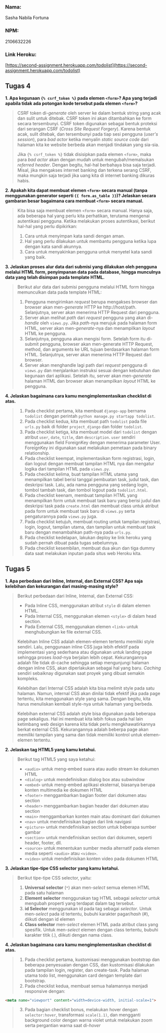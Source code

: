 ### **Nama:**

Sasha Nabila Fortuna

### **NPM:**

2106632226

### **Link Heroku:**
[https://second-assignment.herokuapp.com/todolist](https://second-assignment.herokuapp.com/todolist)

## **Tugas 4**
**1. Apa kegunaan `{% csrf_token %}` pada elemen `<form>`? Apa yang terjadi apabila tidak ada potongan kode tersebut pada elemen `<form>`?**

>CSRF token di-*generate* oleh server ke dalam bentuk string yang acak dan sulit untuk ditebak. CSRF token ini akan ditambahkan ke form secara tersembunyi. CSRF token digunakan sebagai bentuk proteksi dari serangan CSRF (*Cross Site Request Forgery*). Karena bentuk acak, sulit ditebak, dan tersembunyi pada tiap sesi pengguna (*user's session*), para *bad actor* ketika menyalin *static source code* dari halaman kita ke website berbeda akan menjadi tindakan yang sia-sia.
>
>Jika `{% csrf_token %}` tidak disisipkan pada elemen `<form>`, maka para *bad actor* akan dengan mudah untuk mengubah/memalsukan *referred header*. Dengan begitu, hal-hal berbahaya bisa saja terjadi. Misal, jika mengakses internet banking dan terkena serang CSRF, maka mungkin saja terjadi jika uang kita di internet banking dikuras habis.

**2. Apakah kita dapat membuat elemen `<form>` secara manual (tanpa menggunakan generator seperti `{{ form.as_table }}`)? Jelaskan secara gambaran besar bagaimana cara membuat `<form>` secara manual.**

>Kita bisa saja membuat elemen `<form>` secara manual. Hanya saja, ada beberapa hal yang perlu kita perhatikan, terutama mengenai autentikasi pengguna. Ketika melakukan proses autentikasi, berikut hal-hal yang perlu dipikirkan:
>
>1. Cara untuk menyimpan kata sandi dengan aman.
>2. Hal yang perlu dilakukan untuk membantu pengguna ketika lupa dengan kata sandi akunnya.
>3. Cara untuk menyakinkan pengguna untuk menyetel kata sandi yang baik.

**3. Jelaskan proses alur data dari submisi yang dilakukan oleh pengguna melalui HTML form, penyimpanan data pada database, hingga munculnya data yang telah disimpan pada template HTML.**

>Berikut alur data dari submisi pengguna melalui HTML form hingga memunculkan data pada template HTML:
>
>1. Pengguna mengirimkan *request* berupa mengakses browser dan browser akan men-*generate* HTTP ke http://host/path. Selanjutnya, server akan menerima HTTP Request dari pengguna.
>2. Server akan melihat *path* dari *request* pengguna yang akan di-*handle* oleh `views.py`. Jika *path*-nya merujuk pada halaman form HTML, server akan men-*generate*-nya dan menampilkan *layout* HTML ke pengguna.
>3. Selanjutnya, pengguna akan mengisi form. Setelah form itu di-submit pengguna, browser akan men-generate HTTP Request, method, dan arguments ke URL tujuan berdasarkan halaman form HTML. Selanjutnya, server akan menerima HTTP Request dari browser.
>4. Server akan menghandle lagi path dari *request* pengguna di `views.py` dan menjalankan instruksi sesuai dengan kebutuhan dan kegunaan dari aplikasi. Setelah itu, server akan men-*generate* halaman HTML dan browser akan menampilkan *layout* HTML ke pengguna.

**4. Jelaskan bagaimana cara kamu mengimplementasikan checklist di atas.**

>1. Pada checklist pertama, kita membuat `django-app` bernama `todolist` dengan perintah `python manage.py startapp todolist`.
>2. Pada checklist kedua, kita membuat path `todolist` pada file `urls.py` baik di folder `project_django` dan folder `todolist`.
>3. Pada checklist ketiga, kita membuat model dari `todolist` dengan atribut `user`, `date`, `title`, dan `description`. `user` sendiri menggunakan field ForeignKey dengan menerima parameter User. ForeignKey ini digunakan saat melakukan pemetaan pada binary relationship.
>4. Pada checklist keempat, implementasikan form registrasi, login, dan logout dengan membuat tampilan HTML nya dan mengatur logika dari tampilan HTML pada `views.py`.
>5. Pada checklist kelima, buat tampilan HTML utama yang menampilkan tabel berisi tanggal pembuatan task, judul task, dan deskripsi task. Lalu, ada nama pengguna yang sedang login, tombol tambah task, dan tombol logout pada `todolist.html`.
>6. Pada checklist keenam, membuat tampilan HTML yang menampilkan form untuk membuat task baru yang berisi judul dan deskripsi task pada `create.html` dan membuat class untuk atribut pada form untuk membuat task baru di `views.py` serta pengaturannya pada `views.py` juga.
>7. Pada checklist ketujuh, membuat routing untuk tampilan registrasi, login, logout, tampilan utama, dan tampilan untuk membuat task baru dengan menambahkan path-nya pada `urls.py`.
>8. Pada checklist kedelapan, lakukan deploy ke link heroku yang sudah pernah dibuat pada tugas sebelumnya.
>9. Pada checklist kesembilan, membuat dua akun dan tiga dummy data saat melakukan inputan pada situs web Heroku kita.

## **Tugas 5**
**1. Apa perbedaan dari Inline, Internal, dan External CSS? Apa saja kelebihan dan kekurangan dari masing-masing style?**

>Berikut perbedaan dari Inline, Internal, dan External CSS:
>* Pada Inline CSS, menggunakan atribut `style` di dalam elemen HTML.
>* Pada Internal CSS, menggunakan elemen `<style>` di dalam head section.
>* Pada External CSS, menggunakan elemen `<link>` untuk menghubungkan ke file external CSS.
>
>Kelebihan Inline CSS adalah elemen-elemen tertentu memiliki style sendiri. Lalu, penggunaan inline CSS juga lebih efektif pada implementasi yang sederhana atau digunakan untuk landing page sehingga proses *load*-nya berjalan lebih cepat. Kekurangannya adalah file tidak di-cache sehingga setiap mengunjungi halaman dengan inline CSS, akan diperlakukan sebagai hal yang baru. *Caching* sendiri sebaiknay digunakan saat proyek yang dibuat semakin kompleks.
>
>Kelebihan dari Internal CSS adalah kita bisa melimit style pada satu halaman. Namun, internal CSS akan dinilai tidak efektif jika pada page tertentu, kita menggunakan style yang sama. Dengan begitu, kita harus menuliskan kembali style-nya untuk halaman yang berbeda.
>
>Kelebihan external CSS adalah style bisa digunakan pada beberapa page sekaligus. Hal ini membuat kita lebih fokus pada hal lain ketimbang web design karena kita tidak perlu mengkhawatirkannya berkat external CSS. Kekurangannya adalah beberpa page akan memiliki tampilan yang sama dan tidak memiliki kontrol untuk elemen-elemen tertentu.

**2. Jelaskan tag HTML5 yang kamu ketahui.**

>Berikut tag HTML5 yang saya ketahui:
>* `<audio>` untuk meng-embed suara atau audio stream ke dokumen HTML
>* `<dialog>` untuk mendefinisikan dialog box atau subwindow
>* `<embed>` untuk meng-embed aplikasi eksternal, biasanya berupa konten multimedia ke dokumen HTML
>* `<footer>` menggambarkan bagian footer dari dokumen atau section
>* `<header>` menggambarkan bagian header dari dokumen atau section
>* `<main>` menggambarkan konten main atau dominant dari dokumen
>* `<nav>` untuk mendefinisikan bagian dari link navigasi
>* `<picture>` untuk mendefinisikan section untuk beberapa sumber gambar
>* `<section>` untuk mendefinisikan section dari dokumen, seperti header, footer, dll.
>* `<source>` untuk menentukan sumber media alternatif pada elemen media seperti `<audio>` atau `<video>`.
>* `<video>` untuk mendefinisikan konten video pada dokumen HTML

**3. Jelaskan tipe-tipe CSS selector yang kamu ketahui.**

>Berikut tipe-tipe CSS selector, yaitu:
>
>1. **Universal selector** (`*`) akan men-*select* semua elemen HTML pada satu halaman
>2. **Element selector** menggunakan tag HTML sebagai *selector* untuk mengubah properti yang terdapat dalam tag tersebut.
>3. **id Selector** menggunakan id pada tag sebagai *selector*. Untuk men-*select* pada id tertentu, bubuhi karakter pagar/*hash* (#), diikuti dengan id elemen
>4. **Class selector** men-*select* elemen HTML pada atribut class yang spesifik. Untuk men-*select* elemen dengan class tertentu, bubuhi karakter titik (.), diikuti dengan nama class.

**4. Jelaskan bagaimana cara kamu mengimplementasikan checklist di atas.**

>1. Pada checklist pertama, kustomisasi menggunakan bootstrap dan beberapa penyesuaian dengan CSS, dan kustomisasi dilakukan pada tampilan login, register, dan create-task. Pada halaman utama todo list, menggunakan card dengan template dari bootstrap.
>2. Pada checklist kedua, membuat semua halamannya menjadi responsive dengan:
```html
<meta name="viewport" content="width=device-width, initial-scale=1">
```
>3. Pada bagian checklist bonus, melakukan hover dengan `selector:hover`, transformasi `scale(1.1)`, dan mengganti background color dengan warna violet untuk melakukan zoom serta pergantian warna saat di-*hover*